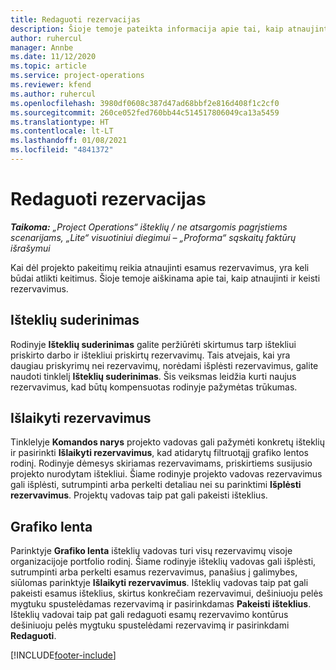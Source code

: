 ```yaml
---
title: Redaguoti rezervacijas
description: Šioje temoje pateikta informacija apie tai, kaip atnaujinti ir keisti rezervavimus.
author: ruhercul
manager: Annbe
ms.date: 11/12/2020
ms.topic: article
ms.service: project-operations
ms.reviewer: kfend
ms.author: ruhercul
ms.openlocfilehash: 3980df0608c387d47ad68bbf2e816d408f1c2cf0
ms.sourcegitcommit: 260ce052fed760bb44c514517806049ca13a5459
ms.translationtype: HT
ms.contentlocale: lt-LT
ms.lasthandoff: 01/08/2021
ms.locfileid: "4841372"
---
```

# <a name="edit-bookings"></a>Redaguoti rezervacijas

_**Taikoma:** „Project Operations“ išteklių / ne atsargomis pagrįstiems scenarijams, „Lite“ visuotiniui diegimui – „Proforma“ sąskaitų faktūrų išrašymui_


Kai dėl projekto pakeitimų reikia atnaujinti esamus rezervavimus, yra keli būdai atlikti keitimus. Šioje temoje aiškinama apie tai, kaip atnaujinti ir keisti rezervavimus.

## <a name="resource-reconciliation"></a>Išteklių suderinimas

Rodinyje **Išteklių suderinimas** galite peržiūrėti skirtumus tarp ištekliui priskirto darbo ir ištekliui priskirtų rezervavimų. Tais atvejais, kai yra daugiau priskyrimų nei rezervavimų, norėdami išplėsti rezervavimus, galite naudoti tinklelį **Išteklių suderinimas**. Šis veiksmas leidžia kurti naujus rezervavimus, kad būtų kompensuotas rodinyje pažymėtas trūkumas.

## <a name="maintain-bookings"></a>Išlaikyti rezervavimus

Tinklelyje **Komandos narys** projekto vadovas gali pažymėti konkretų išteklių ir pasirinkti **Išlaikyti rezervavimus**, kad atidarytų filtruotąjį grafiko lentos rodinį. Rodinyje dėmesys skiriamas rezervavimams, priskirtiems susijusio projekto nurodytam ištekliui. Šiame rodinyje projekto vadovas rezervavimus gali išplėsti, sutrumpinti arba perkelti detaliau nei su parinktimi **Išplėsti rezervavimus**. Projektų vadovas taip pat gali pakeisti išteklius.

## <a name="schedule-board"></a>Grafiko lenta

Parinktyje **Grafiko lenta** išteklių vadovas turi visų rezervavimų visoje organizacijoje portfolio rodinį. Šiame rodinyje išteklių vadovas gali išplėsti, sutrumpinti arba perkelti esamus rezervavimus, panašius į galimybes, siūlomas parinktyje **Išlaikyti rezervavimus**. Išteklių vadovas taip pat gali pakeisti esamus išteklius, skirtus konkrečiam rezervavimui, dešiniuoju pelės mygtuku spustelėdamas rezervavimą ir pasirinkdamas **Pakeisti išteklius**. Išteklių vadovai taip pat gali redaguoti esamų rezervavimo kontūrus dešiniuoju pelės mygtuku spustelėdami rezervavimą ir pasirinkdami **Redaguoti**.


[!INCLUDE[footer-include](../includes/footer-banner.md)]